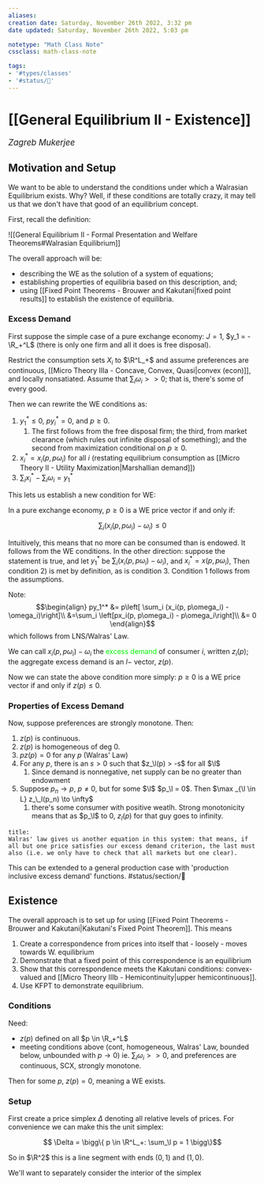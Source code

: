 ```yaml
---
aliases:
creation date: Saturday, November 26th 2022, 3:32 pm
date updated: Saturday, November 26th 2022, 5:03 pm

notetype: "Math Class Note"
cssclass: math-class-note

tags: 
- '#types/classes'
- '#status/🚧'
---
```


# [[General Equilibrium II - Existence]]
<span style = "font-size:120%"><i >Zagreb Mukerjee </i></span>


## Motivation and Setup

We want to be able to understand the conditions under which a Walrasian Equilibrium exists. Why? Well, if these conditions are totally crazy, it may tell us that we  don't have that good of an equilibrium concept. 

First, recall the definition: 

![[General Equilibrium II - Formal Presentation and Welfare Theorems#Walrasian Equilibrium]]

The overall approach will be:
- describing the WE as the solution of a system of equations;
- establishing properties of equilibria based on this description, and;
- using [[Fixed Point Theorems - Brouwer and Kakutani|fixed point results]] to establish the existence of equilibria. 

### Excess Demand

First suppose the simple case of a pure exchange economy: $J = 1$, $y_1 = -\R_+^L$ (there is only one firm and all it does is free disposal).

Restrict the consumption sets $X_i$ to $\R^L_+$ and assume preferences are continuous, [[Micro Theory IIIa - Concave, Convex, Quasi|convex (econ)]], and locally nonsatiated. Assume that $\sum_i \omega_i >>0$; that is, there's some of every good. 

Then we can rewrite the WE conditions as: 
1) $y_1^* \leq 0$, $p y_i^* = 0$, and $p \geq 0$. 
	1) The first follows from the free disposal firm; the third, from market clearance (which rules out infinite disposal of something); and the second from maximization conditional on $p \geq 0$. 
2) $x_i^* = x_i(p, p\omega_i)$ for all $i$ (restating equilibrium consumption as [[Micro Theory II - Utility Maximization|Marshallian demand]])
3) $\sum_i x_i^* - \sum_i \omega_i = y_1^*$

This lets us establish a new condition for WE:

In a pure exchange economy, $p \geq 0$ is a WE price vector if and only if: 

$$ \sum_i (x_i(p, p\omega_i) - \omega_i) \leq 0$$

Intuitively, this means that no more can be consumed than is endowed. It follows from the WE conditions. In the other direction: suppose the statement is true, and let $y_1^*$ be $\sum_i (x_i(p, p\omega_i) - \omega_i)$, and $x_i^* = x(p, p\omega_i)$, Then condition 2) is met by definition, as is condition 3. Condition 1 follows from the assumptions. 

Note:
$$\begin{align}
py_1^* &= p\left[ \sum_i (x_i(p, p\omega_i) - \omega_i)\right]\\
&=\sum_i \left[px_i(p, p\omega_i) - p\omega_i\right]\\
&= 0
\end{align}$$
which follows from LNS/Walras' Law. 


We can call $x_i(p, p\omega_i) - \omega_i$ the <font color=gree>excess demand</font> of consumer $i$, written $z_i(p)$; the aggregate excess demand is an $l-$ vector, $z(p)$.

Now we can state the above condition more simply: $p \geq 0$ is a WE price vector if and only if $z(p) \leq 0$. 

### Properties of Excess Demand

Now, suppose preferences are strongly monotone. Then: 
1) $z(p)$ is continuous. 
2) $z(p)$ is homogeneous of deg 0. 
3) $pz(p) = 0$ for any $p$ (Walras' Law)
4) For any $p$, there is an $s > 0$ such that $z_\l(p) > -s$ for all $\l$ 
	1) Since demand is nonnegative, net supply can be no greater than endowment
5) Suppose $p_n \to p$, $p \neq 0$, but for some $\l$ $p_\l = 0$. Then $\max _{\l \in L} z_\_l(p_n) \to \infty$
	1) there's some consumer with positive weatlh. Strong monotonicity means that as $p_\l$ to $0$, $z_l(p)$ for that guy goes to infinity.


```ad-note
title:
Walras' law gives us another equation in this system: that means, if all but one price satisfies our excess demand criterion, the last must also (i.e. we only have to check that all markets but one clear). 

```

This can be extended to a general production case with 'production inclusive excess demand' functions. #status/section/🚧 

## Existence 

The overall approach is to set up for using [[Fixed Point Theorems - Brouwer and Kakutani|Kakutani's Fixed Point Theorem]]. This means
1) Create a correspondence from prices into itself that - loosely - moves towards W. equilibrium
2) Demonstrate that a fixed point of this correspondence is an equilibrium
3) Show that this correspondence meets the Kakutani conditions: convex-valued and [[Micro Theory IIIb - Hemicontinuity|upper hemicontinuous]]. 
4) Use KFPT to demonstrate equilibrium. 

### Conditions

Need:
- $z(p)$ defined on all $p \in \R_+^L$
- meeting conditions above (cont, homogeneous, Walras' Law, bounded below, unbounded with $p \to 0$)
ie. $\sum_i \omega_i >> 0$, and preferences are continuous, SCX, strongly monotone.

Then for some $p$, $z(p) = 0$, meaning a WE exists.

### Setup

First create a price simplex $\Delta$ denoting all relative levels of prices. For convenience we can make this the unit simplex: 

$$ \Delta = \bigg\{ p \in \R^L_+: \sum_\l p = 1 \bigg\}$$

So in $\R^2$ this is a line segment with ends $(0,1)$ and $(1,0)$. 

We'll want to separately consider the interior of the simplex 
